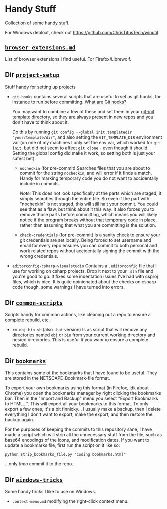 # Handy Stuff
Collection of some handy stuff.

For Windows debloat, check out https://github.com/ChrisTitusTech/winutil

## [`browser_extensions.md`](https://github.com/Sanian-Creations/handy-stuff/blob/main/browser_exensions.md)
List of browser extensions I find useful. For Firefox/Librewolf.

## Dir [`project-setup`](https://github.com/Sanian-Creations/handy-stuff/tree/main/project-setup)
Stuff handy for setting up projects
- `git-hooks` contains several scripts that are useful to set as git hooks, for instance to run before committing. [What are Git hooks?](https://git-scm.com/book/en/v2/Customizing-Git-Git-Hooks)

  You may want to combine a few of these and set them in your [git-init template directory](https://git-scm.com/docs/git-init#_template_directory), so they are always present in new repos and you don't have to think about it.

  Do this by running `git config --global init.templatedir "your/template/dir"`, and also setting the `GIT_TEMPLATE_DIR` environment var (on one of my machines I only set the env var, which worked for `git init`, but did not seem to affect `git clone` - even though it should. Setting the global config did make it work, so setting both is just your safest bet).
  
  - `nocheckin` (for pre-commit) Searches files that you are about to commit for the string `nocheckin`, and will error if it finds a match. Handy for marking temporary code you do not want to accidentally include in commits.
  
    *Note:* This does not look specifically at the parts which are staged, it simply searches through the entire file. So even if the part with "nocheckin" is not staged, this will still halt your commit. You could see that as a flaw, but think about it this way: it also forces you to remove those parts before committing, which means you will likely notice if the program breaks without that temporary code in place, rather than assuming that what you are committing is the solution.

  - `check-credentials` (for pre-commit) is a sanity check to ensure your git credentials are set locally. Being forced to set username and email for every repo ensures you can commit to both personal and work related repos without accidentally signing the commit with the wrong credentials.
  
- `editorconfig-csharp-visualstudio` Contains a `.editorconfig` file that I use for working on csharp projects. Drop it next to your `.sln` file and you're good to go. It fixes some indentation issues I've had with csproj files, which is nice. It is quite opinionated about the checks on csharp code though, some warnings I have turned into errors.

## Dir [`common-scripts`](https://github.com/Sanian-Creations/handy-stuff/tree/main/common-scripts)
Scripts handy for common actions, like cleaning out a repo to ensure a complete rebuild, etc.
- `rm-obj-bin.sh` (also `.bat` version) Is as script that will remove any directories named `obj` or `bin` from your current working directory and nested directories. This is useful if you want to ensure a complete rebuild.

## Dir [`bookmarks`](https://github.com/Sanian-Creations/handy-stuff/tree/main/bookmarks)
This contains some of the bookmarks that I have found to be useful. They are stored in the NETSCAPE-Bookmark-file format. 

To export your own bookmarks using this format (in Firefox, idk about Chrome) you open the bookmarks manager by right clicking the bookmarks bar. Then in the "Import and Backup" menu you select "Export Bookmarks to HTML...". This will export all your bookmarks to this format. To only export a few ones, it's a bit finnicky... I usually make a backup, then I delete everything I don't want to export, make the export, and then restore the backup again.

For the purposes of keeping the commits to this repository sane, I have made a script which will strip all the unnecessary stuff from the file, such as base64 encodings of the icons, and modification dates. If you want to update a bookmarks file, first run the script on it like so: 

`python strip_bookmarks_file.py "Coding bookmarks.html"`

...only *then* commit it to the repo.

## Dir [`windows-tricks`](https://github.com/Sanian-Creations/handy-stuff/tree/main/windows-tricks)
Some handy tricks I like to use on Windows.

- `context-menu.md` modifying the right-click context menu.